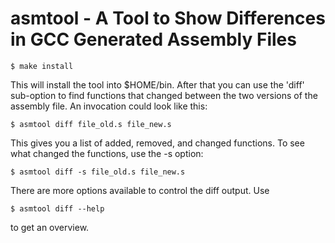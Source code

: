 asmtool - A Tool to Show Differences in GCC Generated Assembly Files
====================================================================

	$ make install

This will install the tool into $HOME/bin. After that you can use the 'diff'
sub-option to find functions that changed between the two versions of the
assembly file. An invocation could look like this:

	$ asmtool diff file_old.s file_new.s

This gives you a list of added, removed, and changed functions. To see what
changed the functions, use the -s option:

	$ asmtool diff -s file_old.s file_new.s

There are more options available to control the diff output. Use

	$ asmtool diff --help

to get an overview.
